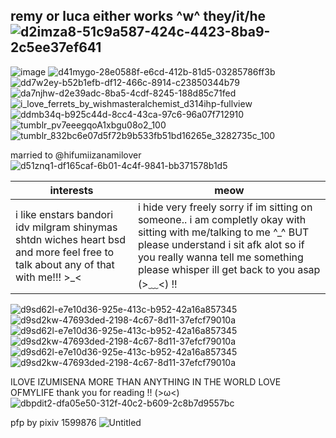 ## remy or luca either works ^w^ they/it/he ![d2imza8-51c9a587-424c-4423-8ba9-2c5ee37ef641](https://github.com/izumisenalover/izumisenalover/assets/129478709/8c0f9769-1586-4ab9-9620-ea86a14f5a3f)

![image](https://github.com/izumisenalover/izumisenalover/assets/129478709/5a2bc6ca-b720-41f3-a62b-40fdb8a7f4a4) ![d41mygo-28e0588f-e6cd-412b-81d5-03285786ff3b](https://github.com/izumisenalover/izumisenalover/assets/129478709/8d9b2703-3930-4281-a81b-34572afb694d)
![dd7w2ey-b52b1efb-df12-466c-8914-c23850344b79](https://github.com/izumisenalover/izumisenalover/assets/129478709/0e140a8d-0ca5-47e1-a238-d0baf86c2b15) ![da7njhw-d2e39adc-8ba5-4cdf-8245-188d85c71fed](https://github.com/izumisenalover/izumisenalover/assets/129478709/028f423a-f95f-4a96-afdd-c08a974ed612) ![i_love_ferrets_by_wishmasteralchemist_d314ihp-fullview](https://github.com/izumisenalover/izumisenalover/assets/129478709/2a0de3db-9bf8-4ae1-b5ad-d63df3700732) ![ddmb34q-b925c44d-8cc4-43ca-97c6-96a07f712910](https://github.com/izumisenalover/izumisenalover/assets/129478709/7e499c28-dc19-425c-91ed-b816d14da015) ![tumblr_pv7eeegqoA1xbgu08o2_100](https://github.com/izumisenalover/izumisenalover/assets/129478709/98baa252-cfe3-41b8-ad9e-833044943d0e)
![tumblr_832bc6e07d5f72b9b533fb51bd16265e_3282735c_100](https://github.com/izumisenalover/izumisenalover/assets/129478709/6978727a-dca3-4194-b34e-92c0299396d8)







married to @hifumiizanamilover ![d51znq1-df165caf-6b01-4c4f-9841-bb371578b1d5](https://github.com/izumisenalover/izumisenalover/assets/129478709/9f5b2a90-0dd7-4754-b0e0-a8a8d65839ef)


| interests    | meow |
| ----------- | ----------- | 
|i like enstars bandori idv milgram shinymas shtdn wiches heart bsd and more feel free to talk about any of that with me!!! >_< | i hide very freely sorry if im sitting on someone.. i am completly okay with sitting with me/talking to me ^_^ BUT please understand i sit afk alot so if you really wanna tell me something please whisper ill get back to you asap (>﹏<) !! |


![d9sd62l-e7e10d36-925e-413c-b952-42a16a857345](https://github.com/izumisenalover/izumisenalover/assets/129478709/6021bfdc-4c94-4b76-95aa-fec223c819b1)
![d9sd2kw-47693ded-2198-4c67-8d11-37efcf79010a](https://github.com/izumisenalover/izumisenalover/assets/129478709/8802c263-1bae-4367-b2da-39177674ccf8)![d9sd62l-e7e10d36-925e-413c-b952-42a16a857345](https://github.com/izumisenalover/izumisenalover/assets/129478709/6021bfdc-4c94-4b76-95aa-fec223c819b1)
![d9sd2kw-47693ded-2198-4c67-8d11-37efcf79010a](https://github.com/izumisenalover/izumisenalover/assets/129478709/8802c263-1bae-4367-b2da-39177674ccf8)![d9sd62l-e7e10d36-925e-413c-b952-42a16a857345](https://github.com/izumisenalover/izumisenalover/assets/129478709/6021bfdc-4c94-4b76-95aa-fec223c819b1)
![d9sd2kw-47693ded-2198-4c67-8d11-37efcf79010a](https://github.com/izumisenalover/izumisenalover/assets/129478709/8802c263-1bae-4367-b2da-39177674ccf8)

ILOVE IZUMISENA MORE THAN ANYTHING IN THE WORLD LOVE OFMYLIFE thank you for reading !! (>ω<)
![dbpdit2-dfa05e50-312f-40c2-b609-2c8b7d9557bc](https://github.com/izumisenalover/izumisenalover/assets/129478709/0bef4345-d283-430f-8b01-945becd9f137)



pfp by pixiv 1599876 ![Untitled](https://github.com/izumisenalover/izumisenalover/assets/129478709/78fa63af-97ac-4108-94e4-62c036e1d431)

